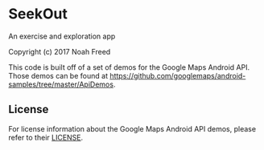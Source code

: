SeekOut
===================================

An exercise and exploration app

Copyright (c) 2017 Noah Freed

This code is built off of a set of demos for the Google Maps Android API. Those demos can be found at https://github.com/googlemaps/android-samples/tree/master/ApiDemos.

License
-------

For license information about the Google Maps Android API demos, please refer to their [LICENSE](https://github.com/googlemaps/android-samples/blob/master/LICENSE).
